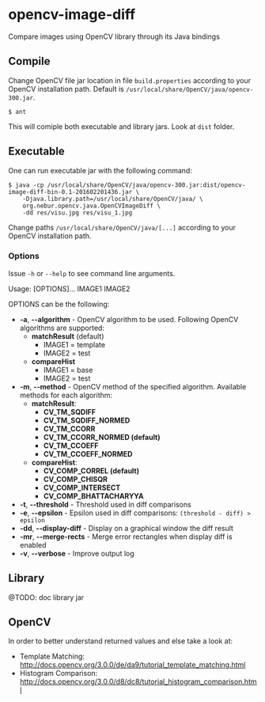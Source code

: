 # opencv-image-diff

Compare images using OpenCV library through its Java bindings

## Compile

Change OpenCV file jar location in file `build.properties` according to your OpenCV installation path.
Default is `/usr/local/share/OpenCV/java/opencv-300.jar`.

```
$ ant
```

This will comiple both executable and library jars. Look at `dist` folder.

## Executable

One can run executable jar with the following command:

```
$ java -cp /usr/local/share/OpenCV/java/opencv-300.jar:dist/opencv-image-diff-bin-0.1-201602201436.jar \
    -Djava.library.path=/usr/local/share/OpenCV/java/ \
    org.nebur.opencv.java.OpenCVImageDiff \
    -dd res/visu.jpg res/visu_1.jpg
```

Change paths `/usr/local/share/OpenCV/java/[...]` according to your OpenCV installation path.

### Options

Issue `-h` or `--help` to see command line arguments. 

Usage: [OPTIONS]... IMAGE1 IMAGE2

OPTIONS can be the following:

- **-a**, **--algorithm** - OpenCV algorithm to be used. Following OpenCV algorithms are supported:
  - **matchResult** (default)
    - IMAGE1 = template
    - IMAGE2 = test
  - **compareHist**
    - IMAGE1 = base
    - IMAGE2 = test
- **-m**, **--method** - OpenCV method of the specified algorithm. Available methods for each algorithm:
  - **matchResult**:
    - **CV_TM_SQDIFF**
    - **CV_TM_SQDIFF_NORMED**
    - **CV_TM_CCORR**
    - **CV_TM_CCORR_NORMED (default)**
    - **CV_TM_CCOEFF**
    - **CV_TM_CCOEFF_NORMED**
  - **compareHist**:
    - **CV_COMP_CORREL (default)**
    - **CV_COMP_CHISQR**
    - **CV_COMP_INTERSECT**
    - **CV_COMP_BHATTACHARYYA**
- **-t**, **--threshold** - Threshold used in diff comparisons
- **-e**, **--epsilon** - Epsilon used in diff comparisons: `(threshold - diff) > epsilon`
- **-dd**, **--display-diff** - Display on a graphical window the diff result
- **-mr**, **--merge-rects** - Merge error rectangles when display diff is enabled
- **-v**, **--verbose** - Improve output log

## Library

@TODO: doc library jar

## OpenCV

In order to better understand returned values and else take a look at:
  - Template Matching: http://docs.opencv.org/3.0.0/de/da9/tutorial_template_matching.html  
  - Histogram Comparison: http://docs.opencv.org/3.0.0/d8/dc8/tutorial_histogram_comparison.html
